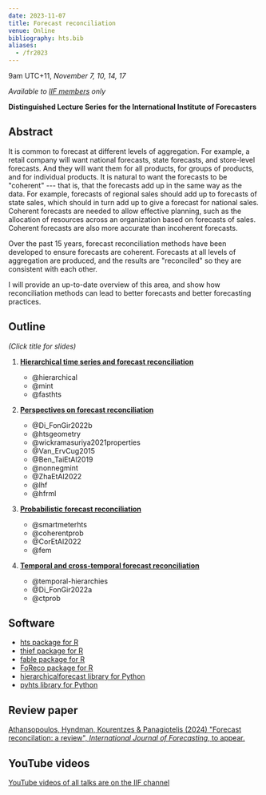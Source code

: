 ```yaml
---
date: 2023-11-07
title: Forecast reconciliation
venue: Online
bibliography: hts.bib
aliases:
  - /fr2023
---
```


9am UTC+11, *November 7, 10, 14, 17*

*Available to [IIF members](https://forecasters.org/membership/join/) only*

**Distinguished Lecture Series for the International Institute of Forecasters**

## Abstract

It is common to forecast at different levels of aggregation. For example, a retail company will want national forecasts, state forecasts, and store-level forecasts. And they will want them for all products, for groups of products, and for individual products. It is natural to want the forecasts to be "coherent" --- that is, that the forecasts add up in the same way as the data. For example, forecasts of regional sales should add up to forecasts of state sales, which should in turn add up to give a forecast for national sales.  Coherent forecasts are needed to allow effective planning, such as the allocation of resources across an organization based on forecasts of sales. Coherent forecasts are also more accurate than incoherent forecasts.

Over the past 15 years, forecast reconciliation methods have been developed to ensure forecasts are coherent. Forecasts at all levels of aggregation are produced, and the results are "reconciled" so they are consistent with each other.

I will provide an up-to-date overview of this area, and show how reconciliation methods can lead to better forecasts and better forecasting practices.

## Outline

*(Click title for slides)*

1. [**Hierarchical time series and forecast reconciliation**](https://github.com/robjhyndman/fr_iif/raw/main/fr1.pdf)

   * @hierarchical
   * @mint
   * @fasthts


2. [**Perspectives on forecast reconciliation**](https://github.com/robjhyndman/fr_iif/raw/main/fr2.pdf)

    * @Di_FonGir2022b
    * @htsgeometry
    * @wickramasuriya2021properties
    * @Van_ErvCug2015
    * @Ben_TaiEtAl2019
    * @nonnegmint
    * @ZhaEtAl2022
    * @lhf
    * @hfrml

3. [**Probabilistic forecast reconciliation**](https://github.com/robjhyndman/fr_iif/raw/main/fr3.pdf)

    * @smartmeterhts
    * @coherentprob
    * @CorEtAl2022
    * @fem

4. [**Temporal and cross-temporal forecast reconciliation**](https://github.com/robjhyndman/fr_iif/raw/main/fr4.pdf)

    * @temporal-hierarchies
    * @Di_FonGir2022a
    * @ctprob


## Software

* [hts package for R](https://pkg.earo.me/hts/)
* [thief package for R](http://pkg.robjhyndman.com/thief/)
* [fable package for R](https://fable.tidyverts.org)
* [FoReco package for R](https://danigiro.github.io/FoReco/)
* [hierarchicalforecast library for Python](https://nixtla.github.io/hierarchicalforecast/)
* [pyhts library for Python](https://angelpone.github.io/)

## Review paper

[Athansopoulos, Hyndman, Kourentzes & Panagiotelis (2024) "Forecast reconcilation: a review", *International Journal of Forecasting*, to appear.](https://robjhyndman.com/publications/hfreview.html)

## YouTube videos

[YouTube videos of all talks are on the IIF channel](https://www.youtube.com/playlist?list=PLUxduCQo6_X0QO2GIZyYDaQSXY4b5oAnk)
